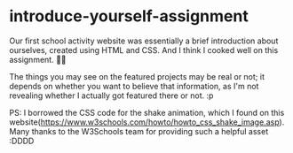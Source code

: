 # introduce-yourself-assignment
Our first school activity website was essentially a brief introduction about ourselves, created using HTML and CSS. And I think I cooked well on this assignment.  👨‍🍳

The things you may see on the featured projects may be real or not; it depends on whether you want to believe that information, as I'm not revealing whether I actually got featured there or not. :p

PS: I borrowed the CSS code for the shake animation, which I found on this website(https://www.w3schools.com/howto/howto_css_shake_image.asp). Many thanks to the W3Schools team for providing such a helpful asset :DDDD

